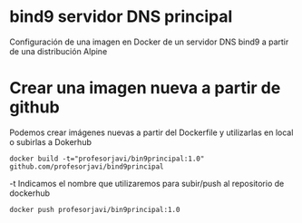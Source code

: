 # bind9 servidor DNS principal
Configuración de una imagen en Docker de un servidor DNS bind9 a partir de una distribución Alpine

# Crear una imagen nueva a partir de github
Podemos crear imágenes nuevas a partir del Dockerfile y utilizarlas en local o subirlas a Dokerhub
```
docker build -t="profesorjavi/bin9principal:1.0" github.com/profesorjavi/bind9principal

```
-t Indicamos el nombre que utilizaremos para subir/push al repositorio de dockerhub 

```
docker push profesorjavi/bin9principal:1.0
```
